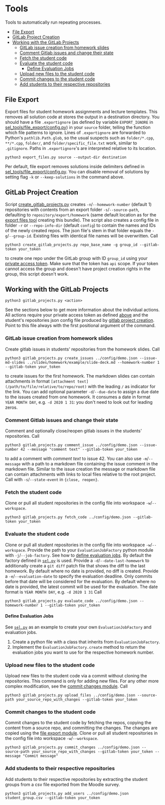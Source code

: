 # Tools

Tools to automatically run repeating processes.

<!-- mdformat-toc start --slug=github --no-anchors --maxlevel=6 --minlevel=2 -->

- [File Export](#file-export)
- [GitLab Project Creation](#gitlab-project-creation)
- [Working with the GitLab Projects](#working-with-the-gitlab-projects)
  - [GitLab issue creation from homework slides](#gitlab-issue-creation-from-homework-slides)
  - [Comment Gitlab issues and change their state](#comment-gitlab-issues-and-change-their-state)
  - [Fetch the student code](#fetch-the-student-code)
  - [Evaluate the student code](#evaluate-the-student-code)
    - [Define Evaluation Jobs](#define-evaluation-jobs)
  - [Upload new files to the student code](#upload-new-files-to-the-student-code)
  - [Commit changes to the student code](#commit-changes-to-the-student-code)
  - [Add students to their respective repositories](#add-students-to-their-respective-repositories)

<!-- mdformat-toc end -->

## File Export

Export files for student homework assignments and lecture templates.
This removes all solution code at stores the output in a destination directory.
You should have a file `.exportignore` (as defined by variable `EXPORT_IGNORE` in [sel_tools/file_export/config.py](sel_tools/file_export/config.py)) in your `source` folder, telling the function which file patterns to ignore.
Lines of `.exportignore` are forwarded to Python's `pathlib.Path.glob`, so the usual suspects such as `folder/*.cpp`, `**/*.cpp`, `folder/`, and `folder/specific_file.txt` work, similar to `.gitignore`.
Paths in `.exportignore`'s are interpreted relative to its location.

```shell
python3 export_files.py source --output-dir destination
```

Per default, file export removes solutions inside delimiters defined in [sel_tools/file_export/config.py](sel_tools/file_export/config.py).
You can disable removal of solutions by setting flag `-k` or `--keep-solutions` in the command above.

## GitLab Project Creation

Script [create_gitlab_projects.py](create_gitlab_projects.py) creates `-n`/`--homework-number` (default 1) repositories with contents from an export folder `-s`/`--source-path`, defaulting to `repository/export/homework` (same default location as for the [export files tool](../README.md#export-files) creating this bundle).
The script also creates a config file in folder `-r` or `--repo-info-dir` (default `config`) to contain the names and IDs of the newly created repos.
The json file's stem in that folder equals the `-g`/`--group-id`.
Existing files with identical file names will be overwritten.
Call

```shell script
python3 create_gitlab_projects.py repo_base_name -g group_id --gitlab-token your_token
```

to create one repo under the GitLab group with ID `group_id` using your [private access token](https://docs.gitlab.com/ee/user/profile/personal_access_tokens.html).
Make sure that the token has `api` scope.
If your token cannot access the group and doesn't have project creation rights in the group, this script doesn't work.

## Working with the GitLab Projects

```shell script
python3 gitlab_projects.py <action>
```

See the sections below to get more information about the individual actions.
All actions require your private access token as defined [above](#gitlab-project-creation) and the student's repositories json config file produced by [gitlab project creation](#gitlab-project-creation).
Point to this file always with the first positional argument of the command.

### GitLab issue creation from homework slides

Create gitlab issues in students' repositories from the homework slides.
Call

```shell script
python3 gitlab_projects.py create_issues ../config/demo.json --issue-md-slides ../slides/homework/example/slide-deck.md --homework-number 1 --gitlab-token your_token
```

to create issues for the first homework.
The markdown slides can contain attachments in format `[attachment text](/path/to/file/relative/to/repo/root)` with the leading `/` as indicator for the link.
You can add optional parameter `-d`/`--due-date` to assign a due date to the issues created from one homework.
It consumes a date in format `YEAR MONTH DAY`, e.g. `-d 2020 1 31`: you don't need to look out for leading zeros.

### Comment Gitlab issues and change their state

Comment and optionally close/reopen gitlab issues in the students' repositories.
Call

```shell script
python3 gitlab_projects.py comment_issue ../config/demo.json --issue-number 42 --message "comment text" --gitlab-token your_token
```

to add a comment with _comment text_ to issue 42.
You can also use `-m`/`--message` with a path to a markdown file containing the issue comment in the markdown file.
Similar to the issue creation the message or markdown file can contain attachments with links to local files relative to the root project.
Call with `-s`/`--state-event` in `{close, reopen}`.

### Fetch the student code

Clone or pull all student repositories in the config file into workspace `-w`/`--workspace`.

```shell script
python3 gitlab_projects.py fetch_code ../config/demo.json --gitlab-token your_token
```

### Evaluate the student code

Clone or pull all student repositories in the config file into workspace `-w`/`--workspace`.
Provide the path to your `EvaluationJobFactory` python module with `-j`/`--job-factory`.
See how to [define evaluation jobs](#define-evaluation-jobs).
By default the factory defined in [`sel.py`](sel_tools/code_evaluation/jobs/sel.py) is used.
Provide a `-d`/`--date-last-homework` to additionally create a `git diff` patch file that shows the diff to the last homework.
By default where no date is provided, no diff is created.
Provide a `-e`/`--evaluation-date` to specify the evaluation deadline.
Only commits before that date will be considered for the evaluation.
By default where no date is provided, the latest commit will be used for the evaluation.
The date format is `YEAR MONTH DAY`, e.g. `-d 2020 1 31`
Call

```shell script
python3 gitlab_projects.py evaluate_code ../config/demo.json --homework-number 1 --gitlab-token your_token
```

#### Define Evaluation Jobs

See [`sel.py`](sel_tools/code_evaluation/jobs/sel.py) as an example to create your own `EvaluationJobFactory` and evaluation jobs.

1. Create a python file with a class that inherits from `EvaluationJobFactory`.
1. Implement the `EvaluationJobFactory.create` method to return the evaluation jobs you want to use for the respective homework number.

### Upload new files to the student code

Upload new files to the student code via a commit without cloning the repositories.
This command is only for adding new files.
For any other more complex modification, see the [commit changes module](#commit-changes-to-the-student-code).
Call

```shell script
python3 gitlab_projects.py upload_files ../config/demo.json --source-path your_source_repo_with_changes --gitlab-token your_token
```

### Commit changes to the student code

Commit changes to the student code by fetching the repos, copying the content from a source repo, and committing the changes.
The changes are copied using the [file export module](#file-export).
Clone or pull all student repositories in the config file into workspace `-w`/`--workspace`.

```shell script
python3 gitlab_projects.py commit_changes ../config/demo.json --source-path your_source_repo_with_changes --gitlab-token your_token --message "Commit message"
```

### Add students to their respective repositories

Add students to their respective repositories by extracting the student groups from a csv file exported from the Moodle survey.

```shell script
python3 gitlab_projects.py add_users ../config/demo.json student_group.csv --gitlab-token your_token
```
